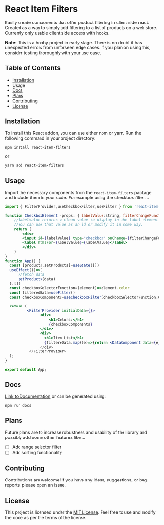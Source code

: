 # React Item Filters
Easily create components that offer product filtering in client side react. Created as a way to simply add filtering to a list of products on a web store. Currently only usable client side access with hooks.

**Note:** This is a hobby project in early stage. There is no doubt it has unexpected errors from unforseen edge cases. If you plan on using this, consider testing thoroughly with your use case.

## Table of Contents

- [Installation](#installation)
- [Usage](#usage)
- [Docs](#Docs)
- [Plans](#Plans)
- [Contributing](#contributing)
- [License](#license)

## Installation

To install this React addon, you can use either npm or yarn. Run the following command in your project directory:

```bash
npm install react-item-filters
```

or

```bash
yarn add react-item-filters
```

## Usage

Import the necessary components from the `react-item-filters` package and include them in your code.
For example using the checkbox filter ...

```jsx
import { FilterProvider,useCheckboxFilter,useFilter } from 'react-item-filters';

function CheckboxElement (props: { labelValue:string, filterChangeFunction: any }) {
    //labelValue returns a clean value to display in the label element so 'Light Blue' for example.
    //You can use that value as an id or modify it in some way.
    return (
        <div>
        <input id={labelValue} type="checkbox" onChange={filterChangeFunction}/>
        <label htmlFor={labelValue}>{labelValue}</label>
        </div>
    )
}
function App() {
  const [products,setProducts]=useState([])
  useEffect(()=>{
      //fetch data
      setProducts(data)
  },[])
  const checkboxSelectorFunction=(element)=>element.color
  const filteredData=useFilter()
  const checkboxComponents=useCheckboxFilter(checkboxSelectorFunction,CheckboxElement)

  return (
          <FilterProvider initialData={}>
                <div>
                    <h1>Colors:</h1>
                    {checkboxComponents}
                </div>
                <div>
                  <h1>Item List</h1>
                  {filtereData.map((e)=>{return <DataComponent data={e}/> )
                </div>
           </FilterProvider>
  );
}

export default App;
```

## Docs

[Link to Documentation](docs/modules.md)
or can be generated using:

```bash
npm run docs
```

## Plans

Future plans are to increase robustness and usability of the library and possibly add some other features like ...

- [ ] Add range selector filter
- [ ] Add sorting functionality

## Contributing

Contributions are welcome! If you have any ideas, suggestions, or bug reports, please open an issue.

## License

This project is licensed under the [MIT License](LICENSE). Feel free to use and modify the code as per the terms of the license.
